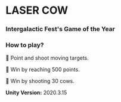 # LASER COW

###  Intergalactic Fest's Game of the Year

### How to play?

:gun: Point and shoot moving targets.

:gun: Win by reaching 500 points.

:gun: Win by shooting 30 cows.

**Unity Version:** 2020.3.15